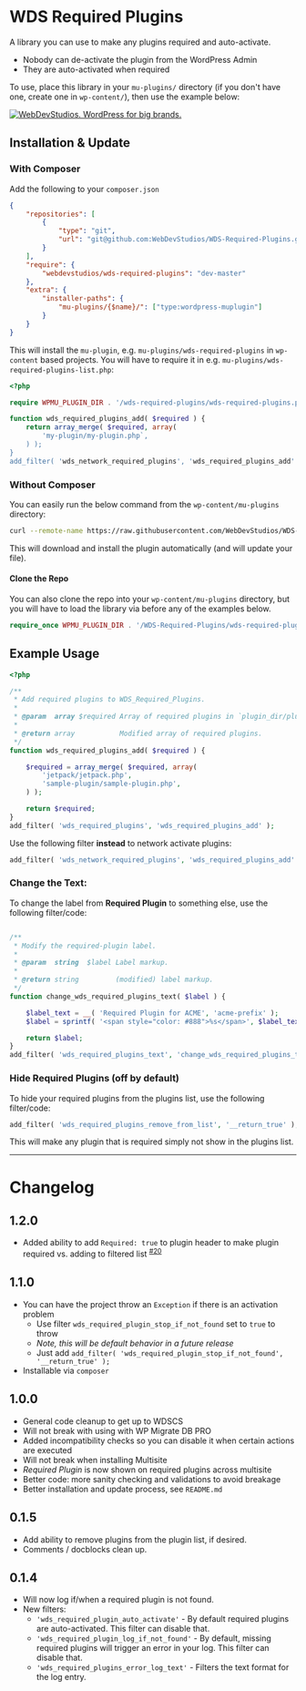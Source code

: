 # WDS Required Plugins

A library you can use to make any plugins required and auto-activate.

* Nobody can de-activate the plugin from the WordPress Admin
* They are auto-activated when required

To use, place this library in your `mu-plugins/` directory (if you don't have one, create one in `wp-content/`), then use the example below:

<a href="https://webdevstudios.com/contact/"><img src="https://webdevstudios.com/wp-content/uploads/2018/04/wds-github-banner.png" alt="WebDevStudios. WordPress for big brands."></a>

## Installation & Update

### With Composer

Add the following to your `composer.json`

```json
{
    "repositories": [
        {
            "type": "git",
            "url": "git@github.com:WebDevStudios/WDS-Required-Plugins.git"
        }
    ],
    "require": {
        "webdevstudios/wds-required-plugins": "dev-master"
    },
    "extra": {
        "installer-paths": {
            "mu-plugins/{$name}/": ["type:wordpress-muplugin"]
        }
    }
}
```

This will install the `mu-plugin`, e.g. `mu-plugins/wds-required-plugins` in `wp-content` based projects. You will have to require it in e.g. `mu-plugins/wds-required-plugins-list.php`:

```php
<?php

require WPMU_PLUGIN_DIR . '/wds-required-plugins/wds-required-plugins.php';

function wds_required_plugins_add( $required ) {
    return array_merge( $required, array(
        'my-plugin/my-plugin.php`,
    ) );
}
add_filter( 'wds_network_required_plugins', 'wds_required_plugins_add' );

```

### Without Composer

You can easily run the below command from the `wp-content/mu-plugins` directory:

```sh
curl --remote-name https://raw.githubusercontent.com/WebDevStudios/WDS-Required-Plugins/master/wds-required-plugins.php
```

This will download and install the plugin automatically (and will update your file).

#### Clone the Repo

You can also clone the repo into your `wp-content/mu-plugins` directory, but you will have
to load the library via before any of the examples below.

```php
require_once WPMU_PLUGIN_DIR . '/WDS-Required-Plugins/wds-required-plugins.php';
```

## Example Usage

```php
<?php

/**
 * Add required plugins to WDS_Required_Plugins.
 *
 * @param  array $required Array of required plugins in `plugin_dir/plugin_file.php` form.
 *
 * @return array           Modified array of required plugins.
 */
function wds_required_plugins_add( $required ) {

	$required = array_merge( $required, array(
		'jetpack/jetpack.php',
		'sample-plugin/sample-plugin.php',
	) );

	return $required;
}
add_filter( 'wds_required_plugins', 'wds_required_plugins_add' );
```

Use the following filter **instead** to network activate plugins:

```php
add_filter( 'wds_network_required_plugins', 'wds_required_plugins_add' );
```

### Change the Text:

To change the label from **Required Plugin** to something else, use the following filter/code:

```php

/**
 * Modify the required-plugin label.
 *
 * @param  string  $label Label markup.
 *
 * @return string         (modified) label markup.
 */
function change_wds_required_plugins_text( $label ) {

	$label_text = __( 'Required Plugin for ACME', 'acme-prefix' );
	$label = sprintf( '<span style="color: #888">%s</span>', $label_text );

	return $label;
}
add_filter( 'wds_required_plugins_text', 'change_wds_required_plugins_text' );
```

### Hide Required Plugins (off by default)

To hide your required plugins from the plugins list, use the following filter/code:

```php
add_filter( 'wds_required_plugins_remove_from_list', '__return_true' );
```

This will make any plugin that is required simply not show in the plugins list.

____________________

# Changelog

## 1.2.0 

- Added ability to add `Required: true` to plugin header to make plugin required vs. adding to filtered list <sup>[#20](https://github.com/WebDevStudios/WDS-Required-Plugins/pull/20/files)</sup>

## 1.1.0

- You can have the project throw an `Exception` if there is an activation problem
    - Use filter `wds_required_plugin_stop_if_not_found` set to `true` to throw
    - *Note, this will be default behavior in a future release*
    - Just add `add_filter( 'wds_required_plugin_stop_if_not_found', '__return_true' );`
- Installable via `composer`

## 1.0.0

- General code cleanup to get up to WDSCS
- Will not break with using with WP Migrate DB PRO
- Added incompatibility checks so you can disable it when certain actions are executed
- Will not break when installing Multisite
- *Required Plugin* is now shown on required plugins across multisite
- Better code: more sanity checking and validations to avoid breakage
- Better installation and update process, see `README.md`

## 0.1.5

- Add ability to remove plugins from the plugin list, if desired.
- Comments / docblocks clean up.

## 0.1.4

- Will now log if/when a required plugin is not found.
- New filters:
    - `'wds_required_plugin_auto_activate'` - By default required plugins are auto-activated. This filter can disable that.
    - `'wds_required_plugin_log_if_not_found'` - By default, missing required plugins will trigger an error in your log. This filter can disable that.
    - `'wds_required_plugins_error_log_text'` - Filters the text format for the log entry.

